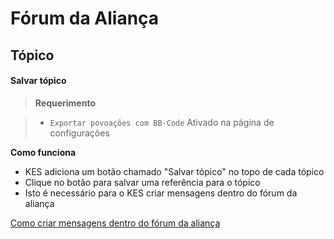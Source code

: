 # Fórum da Aliança

<a name="save-thread"></a>
## Tópico

#### Salvar tópico

> **Requerimento**

> + `Exportar povoações com BB-Code` Ativado na página de configurações

**Como funciona**

+ KES adiciona um botão chamado "Salvar tópico" no topo de cada tópico
+ Clique no botão para salvar uma referência para o tópico
+ Isto é necessário para o KES criar mensagens dentro do fórum da aliança

[Como criar mensagens dentro do fórum da aliança](/docs/infoplayer#export-settlements-as-bb-code)
